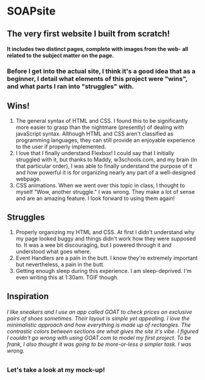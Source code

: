 # SOAPsite

## The very first website I built from scratch! 
#### It includes two distinct pages, complete with images from the web- all related to the subject matter on the page.

### Before I get into the actual site, I think it's a good idea that as a beginner, I detail what elements of this project were "wins", and what parts I ran into "struggles" with.

## Wins!

1. The general syntax of HTML and CSS. I found this to be significantly more easier to grasp than the nightmare (presently) of dealing with javaScript syntax. Although HTML and CSS aren't classified as programming languages, they can still provide an enjoyable experience to the user if properly implemented.
2. I love that I finally understand Flexbox! I could say that I initially struggled with it, but thanks to Maddy, w3schools.com, and my brain (in that particular order), I was able to finally understand the purpose of it and how powerful it is for organizing nearly any part of a well-designed webpage. 
3. CSS animations. When we went over this topic in class, I thought to myself "Wow, another struggle." I was wrong. They make a lot of sense and are an amazing feature. I look forward to using them again!

## Struggles

1. Properly organizing my HTML and CSS. At first I didn't understand why my page looked buggy and things didn't work how they were supposed to. It was a wee bit discouraging, but I powered through it and understood what goes where.
2. Event Handlers are a pain in the butt. I know they're extremely important but nevertheless, a pain in the butt.
3. Getting enough sleep during this experience. I am sleep-deprived. I'm even writing this at 1:30am. TGIF though.

## Inspiration
###### I like sneakers and I use an app called GOAT to check prices on exclusive pairs of shoes sometimes. Their layout is simple yet appealing. I love the minimalistic approach and how everything is made up of rectangles. The contrastic colors between sections are what gives the site it's vibe. I figured I couldn't go wrong with using GOAT.com to model my first project. To be frank, I also thought it was going to be more-or-less a simpler task. I was wrong. 

### Let's take a look at my mock-up!
